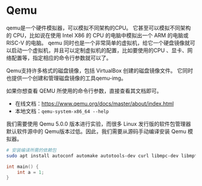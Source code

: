 # Qemu

qemu是一个硬件模拟器，可以模拟不同架构的CPU。
它甚至可以模拟不同架构的 CPU，比如说在使用 Intel X86 的 CPU 的电脑中模拟出一个 ARM 的电脑或 RISC-V 的电脑。
qemu 同时也是一个非常简单的虚拟机，给它一个硬盘镜像就可以启动一个虚拟机，并且可以定制虚拟机的配置，比如要使用的CPU 、显卡、网络配置等，指定相应的命令行参数就可以了。

Qemu支持许多格式的磁盘镜像，包括 VirtualBox 创建的磁盘镜像文件。
它同时也提供一个创建和管理磁盘镜像的工具qemu-img。

如果你想查看 QEMU 所使用的命令行参数，直接查看其文档即可。

- 在线文档：https://www.qemu.org/docs/master/about/index.html
- 本地文档：`qemu-system-x86_64 --help`

我们需要使用 Qemu 5.0.0 版本进行实验，而很多 Linux 发行版的软件包管理器默认软件源中的 Qemu版本过低。因此，我们需要从源码手动编译安装 Qemu 模拟器。

```sh linenums="1" hl_lines="2 3" title="example"
# 安装编译所需的依赖包
sudo apt install autoconf automake autotools-dev curl libmpc-dev libmpfr-dev libgmp-dev gawk build-essential bison flex texinfo gperf libtool patchutils bc zlib1g-dev libexpat-dev pkg-config libglib2.0-dev libpixman-1-dev git tmux python3 python3-pip
```

```c
int main() {
    int a = 1;
} 
```

